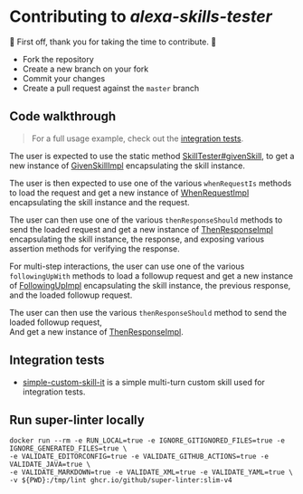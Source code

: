 # Contributing to *alexa-skills-tester*

:clap: First off, thank you for taking the time to contribute. :clap:

- Fork the repository
- Create a new branch on your fork
- Commit your changes
- Create a pull request against the `master` branch

## Code walkthrough

> For a full usage example, check out the [integration tests](#integration-tests).

The user is expected to use the static method
[SkillTester#givenSkill](https://github.com/TomerFi/alexa-skills-tester/blob/master/src/main/java/info/tomfi/alexa/skillstester/SkillsTester.java), to get a new instance of
[GivenSkillImpl](https://github.com/TomerFi/alexa-skills-tester/blob/master/src/main/java/info/tomfi/alexa/skillstester/steps/impl/GivenSkillImpl.java)
encapsulating the skill instance.

The user is then expected to use one of the various `whenRequestIs` methods to load the request and get a new instance of
[WhenRequestImpl](https://github.com/TomerFi/alexa-skills-tester/blob/master/src/main/java/info/tomfi/alexa/skillstester/steps/impl/WhenRequestImpl.java)
encapsulating the skill instance and the request.

The user can then use one of the various `thenResponseShould` methods to send the loaded request and get a new instance of
[ThenResponseImpl](https://github.com/TomerFi/alexa-skills-tester/blob/master/src/main/java/info/tomfi/alexa/skillstester/steps/impl/ThenResponseImpl.java)
encapsulating the skill instance, the response, and exposing various assertion methods for verifying the response.

For multi-step interactions, the user can use one of the various `followingUpWith` methods to load a followup request
and get a new instance of [FollowingUpImpl](https://github.com/TomerFi/alexa-skills-tester/blob/master/src/main/java/info/tomfi/alexa/skillstester/steps/impl/FollowingUpImpl.java)
encapsulating the skill instance, the previous response, and the loaded followup request.

The user can then use the various `thenResponseShould` method to send the loaded followup request,</br>
And get a new instance of
[ThenResponseImpl](https://github.com/TomerFi/alexa-skills-tester/blob/master/src/main/java/info/tomfi/alexa/skillstester/steps/impl/ThenResponseImpl.java).

## Integration tests

- [simple-custom-skill-it](https://github.com/TomerFi/alexa-skills-tester/tree/master/src/it/simple-custom-skill-it) is
  a simple multi-turn custom skill used for integration tests.

## Run super-linter locally

```shell
docker run --rm -e RUN_LOCAL=true -e IGNORE_GITIGNORED_FILES=true -e IGNORE_GENERATED_FILES=true \
-e VALIDATE_EDITORCONFIG=true -e VALIDATE_GITHUB_ACTIONS=true -e VALIDATE_JAVA=true \
-e VALIDATE_MARKDOWN=true -e VALIDATE_XML=true -e VALIDATE_YAML=true \
-v ${PWD}:/tmp/lint ghcr.io/github/super-linter:slim-v4
```
